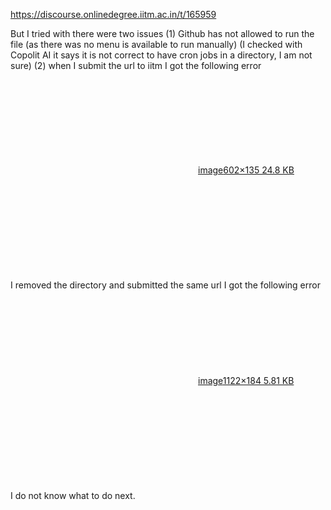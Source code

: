 https://discourse.onlinedegree.iitm.ac.in/t/165959

But I tried with there were two issues (1) Github has not allowed to run the file (as there was no menu is available to run manually) (I checked with Copolit AI it says it is not correct to have cron jobs in a directory, I am not sure) (2) when I submit the url to iitm I got the following error<br/>
<div class="lightbox-wrapper"><a class="lightbox" data-download-href="/uploads/short-url/fXe3B5ibGBEOd14P2LGcLfYl1fn.png?dl=1" href="https://europe1.discourse-cdn.com/flex013/uploads/iitm/original/3X/6/f/6fd287b966b7a580fabd12762ac0e6592b0190b5.png" rel="noopener nofollow ugc" title="image"><div class="meta"><svg aria-hidden="true" class="fa d-icon d-icon-far-image svg-icon"><use href="#far-image"></use></svg><span class="filename">image</span><span class="informations">602×135 24.8 KB</span><svg aria-hidden="true" class="fa d-icon d-icon-discourse-expand svg-icon"><use href="#discourse-expand"></use></svg></div></a></div><br/>
I removed the directory and submitted the same url I got the following error<br/>
<div class="lightbox-wrapper"><a class="lightbox" data-download-href="/uploads/short-url/hDN66iiTawbOYgwRX9PxvkLbmJy.png?dl=1" href="https://europe1.discourse-cdn.com/flex013/uploads/iitm/original/3X/7/b/7ba477a0682a8af40b3fbd474ee66eff108d2ab8.png" rel="noopener nofollow ugc" title="image"><div class="meta"><svg aria-hidden="true" class="fa d-icon d-icon-far-image svg-icon"><use href="#far-image"></use></svg><span class="filename">image</span><span class="informations">1122×184 5.81 KB</span><svg aria-hidden="true" class="fa d-icon d-icon-discourse-expand svg-icon"><use href="#discourse-expand"></use></svg></div></a></div><br/>
I do not know what to do next.